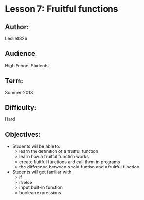 
# Lesson 7: Fruitful functions
## Author: 
Leslie8826

## Audience: 
High School Students

## Term:
Summer 2018

## Difficulty: 
Hard

## Objectives: 
 - Students will be able to:
     * learn the definition of a fruitful function
     * learn how a fruitful function works
     * create fruitful functions and call them in programs
     * the difference between a void funtion and a fruitful function
 - Students will get familiar with:
     * if
     * if/else
     * input built-in function
     * boolean expressions
